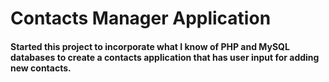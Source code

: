 # Contacts Manager Application

#### Started this project to incorporate what I know of PHP and MySQL databases to create a contacts application that has user input for adding new contacts.